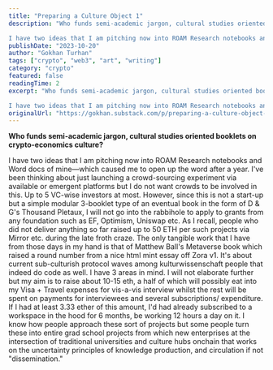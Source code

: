```yaml
---
title: "Preparing a Culture Object 1"
description: "Who funds semi-academic jargon, cultural studies oriented booklets on crypto-economics culture?

I have two ideas that I am pitching now into ROAM Research notebooks and Word docs of mine—which caused me to open up the word after a year."
publishDate: "2023-10-20"
author: "Gokhan Turhan"
tags: ["crypto", "web3", "art", "writing"]
category: "crypto"
featured: false
readingTime: 2
excerpt: "Who funds semi-academic jargon, cultural studies oriented booklets on crypto-economics culture?

I have two ideas that I am pitching now into ROAM Research notebooks and Word docs of mine—which..."
originalUrl: "https://gokhan.substack.com/p/preparing-a-culture-object-1"
---
```


**Who funds semi-academic jargon, cultural studies oriented booklets on crypto-economics culture?**

I have two ideas that I am pitching now into ROAM Research notebooks and Word docs of mine—which caused me to open up the word after a year. I've been thinking about just launching a crowd-sourcing experiment via available or emergent platforms but I do not want crowds to be involved in this. Up to 5 VC-wise investors at most. However, since this is not a start-up but a simple modular 3-booklet type of an eventual book in the form of D & G's Thousand Pletaux, I will not go into the rabbihole to apply to grants from any foundation such as EF, Optimism, Uniswap etc. As I recall, people who did not deliver anything so far raised up to 50 ETH per such projects via Mirror etc. during the late froth craze. The only tangible work that I have from those days in my hand is that of Matthew Ball's Metaverse book which raised a round number from a nice html mint essay off Zora v1. It's about current sub-culturish protocol waves among kulturwissenschaft people that indeed do code as well. I have 3 areas in mind. I will not elaborate further but my aim is to raise about 10-15 eth, a half of which will possibly eat into my Visa + Travel expenses for vis-a-vis interview whilst the rest will be spent on payments for interviewees and several subscriptions/ expenditure. If I had at least 3.33 ether of this amount, I'd had already subscribed to a workspace in the hood for 6 months, be working 12 hours a day on it. I know how people approach these sort of projects but some people turn these into entire grad school projects from which new enterprises at the intersection of traditional universities and culture hubs onchain that works on the uncertainty principles of knowledge production, and circulation if not "dissemination."